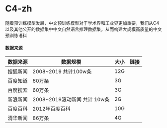 # C4-zh

随着预训练模型发展，中文预训练模型对于学术界和工业界更加重要，我们从C4 以及其他公开的数据集中中文自然语言推理数据集，从而构建大规模高质量的中文预训练语料

#### 数据来源

| 数据来源 | 数据规模                       | 大小 | 链接 |
| -------- | ------------------------------ | ---- | ---- |
| 搜狐新闻 | 2008~2019 共计100w条  |   12G    |      |
| 百度知道     |      60万条              |  3G |     |
|  百度搜索       |     60万条                           |   3G   |      |
| 新浪新闻 | 2008~2019滚动新闻  共计 10w条              |   2G   |      |
| 百度百科    |      2012年百度百科              |  10G  |      |
| 清华新闻       |    86万条                            |  4G    |      |




